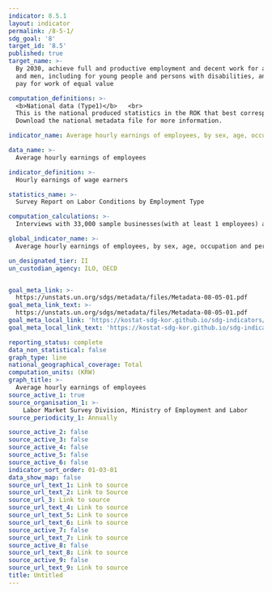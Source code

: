 ```yaml
---
indicator: 8.5.1
layout: indicator
permalink: /8-5-1/
sdg_goal: '8'
target_id: '8.5'
published: true
target_name: >-
  By 2030, achieve full and productive employment and decent work for all women
  and men, including for young people and persons with disabilities, and equal
  pay for work of equal value

computation_definitions: >-
  <b>National data (Type1)</b>   <br>
  This is the national produced statistics in the ROK that best corresponds to the definition of UN SDGs indicators. <br>
  Download the national metadata file for more information.

indicator_name: Average hourly earnings of employees, by sex, age, occupation and persons with disabilities

data_name: >-
  Average hourly earnings of employees 

indicator_definition: >-
  Hourly earnings of wage earners 

statistics_name: >-
  Survey Report on Labor Conditions by Employment Type

computation_calculations: >-
  Interviews with 33,000 sample businesses(with at least 1 employees) and approximately one million employees working therefor (regular + non-regular workers) 

global_indicator_name: >-
  Average hourly earnings of employees, by sex, age, occupation and persons with disabilities

un_designated_tier: II
un_custodian_agency: ILO, OECD


goal_meta_link: >-
  https://unstats.un.org/sdgs/metadata/files/Metadata-08-05-01.pdf   
goal_meta_link_text: >-
  https://unstats.un.org/sdgs/metadata/files/Metadata-08-05-01.pdf   
goal_meta_local_link: 'https://kostat-sdg-kor.github.io/sdg-indicators/public/data/Metadata-08-05-01_ENG.pdf'
goal_meta_local_link_text: 'https://kostat-sdg-kor.github.io/sdg-indicators/public/data/Metadata-08-05-01_ENG.pdf'

reporting_status: complete
data_non_statistical: false
graph_type: line
national_geographical_coverage: Total
computation_units: (KRW)
graph_title: >-
  Average hourly earnings of employees 
source_active_1: true
source_organisation_1: >-
    Labor Market Survey Division, Ministry of Employment and Labor 
source_periodicity_1: Annually 

source_active_2: false
source_active_3: false
source_active_4: false
source_active_5: false
source_active_6: false
indicator_sort_order: 01-03-01
data_show_map: false
source_url_text_1: Link to source
source_url_text_2: Link to Source
source_url_3: Link to source
source_url_text_4: Link to source
source_url_text_5: Link to source
source_url_text_6: Link to source
source_active_7: false
source_url_text_7: Link to source
source_active_8: false
source_url_text_8: Link to source
source_active_9: false
source_url_text_9: Link to source
title: Untitled
---
```

